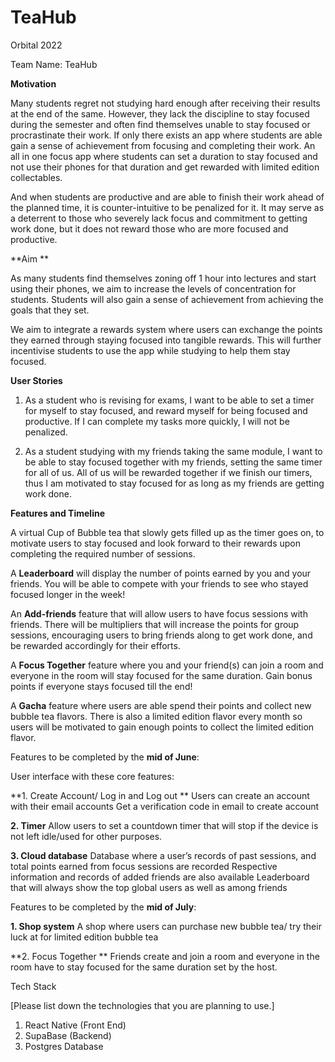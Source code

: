 # TeaHub
Orbital 2022

Team Name: TeaHub

**Motivation** 

Many students regret not studying hard enough after receiving their results at the end of the same. However, they lack the discipline to stay focused during the semester and often find themselves unable to stay focused or procrastinate their work. If only there exists an app where students are able gain a sense of achievement from focusing and completing their work. An all in one focus app where students can set a duration to stay focused and not use their phones for that duration and get rewarded with limited edition collectables. 

And when students are productive and are able to finish their work ahead of the planned time, it is counter-intuitive to be penalized for it. It may serve as a deterrent to those who severely lack focus and commitment to getting work done, but it does not reward those who are more focused and productive.

**Aim **

As many students find themselves zoning off 1 hour into lectures and start using their phones, we aim to increase the levels of concentration for students. Students will also gain a sense of achievement from achieving the goals that they set. 

We aim to integrate a rewards system where users can exchange the points they earned through staying focused into tangible rewards. This will further incentivise students to use the app while studying to help them stay focused. 

**User Stories**

1. As a student who is revising for exams, I want to be able to set a timer for myself to stay focused, and reward myself for being focused and productive. If I can complete my tasks more quickly, I will not be penalized. 

2. As a student studying with my friends taking the same module, I want to be able to stay focused together with my friends, setting the same timer for all of us. All of us will be rewarded together if we finish our timers, thus I am motivated to stay focused for as long as my friends are getting work done.


**Features and Timeline**

A virtual Cup of Bubble tea that slowly gets filled up as the timer goes on, to motivate users to stay focused and look forward to their rewards upon completing the required number of sessions. 

A **Leaderboard** will display the number of points earned by you and your friends. You will be able to compete with your friends to see who stayed focused longer in the week!

An **Add-friends** feature that will allow users to have focus sessions with friends. There will be multipliers that will increase the points for group sessions, encouraging users to bring friends along to get work done, and be rewarded accordingly for their efforts.

A **Focus Together** feature where you and your friend(s) can join a room and everyone in the room will stay focused for the same duration. Gain bonus points if everyone stays focused till the end!

A **Gacha** feature where users are able spend their points and collect new bubble tea flavors. There is also a limited edition flavor every month so users will be motivated to gain enough points to collect the limited edition flavor. 

Features to be completed by the **mid of June**: 

User interface with these core features:

**1. Create Account/ Log in and Log out **
Users can create an account with their email accounts 
Get a verification code in email to create account

**2. Timer** 
Allow users to set a countdown timer that will stop if the device is not left idle/used for other purposes.

**3. Cloud database**
Database where a user’s records of past sessions, and total points earned from focus sessions are recorded
Respective information and records of added friends are also available
Leaderboard that will always show the top global users as well as among friends

Features to be completed by the **mid of July**: 

**1. Shop system**
A shop where users can purchase new bubble tea/ try their luck at for limited edition bubble tea

**2. Focus Together **
Friends create and join a room and everyone in the room have to stay focused for the same duration set by the host. 



Tech Stack

[Please list down the technologies that you are planning to use.]
1. React Native (Front End) 
2. SupaBase (Backend) 
3. Postgres Database 
